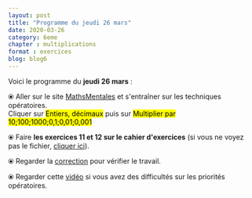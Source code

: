 ```yaml
---
layout: post
title: "Programme du jeudi 26 mars"
date: 2020-03-26
category: 6eme
chapter : multiplications
format : exercices
blog: blog6
---
```


Voici le programme du <b>jeudi 26 mars</b> :

⦿ Aller sur le site <a href="http://mathsmentales.net/">MathsMentales</a> et s'entraîner sur les techniques opératoires.
<br>
Cliquer sur <mark>Entiers, décimaux</mark> puis sur <mark>Multiplier par 10;100;1000;0,1;0,01;0,001</mark>
 
⦿ Faire <b>les exercices 11 et 12 sur le cahier d'exercices</b> (si vous ne voyez pas le fichier, <a href="/exercices/6eme/6eme_exercices_jeudi_26_mars_2020.pdf">cliquer ici</a>). 

<object data="/exercices/6eme/6eme_exercices_jeudi_26_mars_2020.pdf" width="100%" height="500" type='application/pdf'></object>
 
⦿ Regarder la <a class="correction" href="/exercices/6eme/6eme_exercices_jeudi_26_mars_2020_corrections.pdf">correction</a> pour vérifier le travail.

⦿ Regarder cette <a class="video" href="https://youtu.be/a-IG_bjKeJc">vidéo</a> si vous avez des difficultés sur les priorités opératoires.
